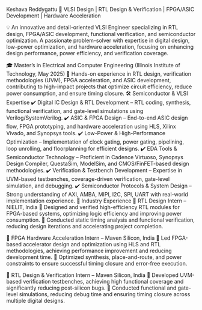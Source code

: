  Keshava Reddygattu
🔹 VLSI Design | RTL Design & Verification | FPGA/ASIC Development | Hardware Acceleration

💡 An innovative and detail-oriented VLSI Engineer specializing in RTL design, FPGA/ASIC development, functional verification, and semiconductor optimization. A passionate problem-solver with expertise in digital design, low-power optimization, and hardware acceleration, focusing on enhancing design performance, power efficiency, and verification coverage.

🎓 Master’s in Electrical and Computer Engineering (Illinois Institute of Technology, May 2025)
🔬 Hands-on experience in RTL design, verification methodologies (UVM), FPGA acceleration, and ASIC development, contributing to high-impact projects that optimize circuit efficiency, reduce power consumption, and ensure timing closure.
🛠️ Semiconductor & VLSI Expertise
✔️ Digital IC Design & RTL Development – RTL coding, synthesis, functional verification, and gate-level simulations using Verilog/SystemVerilog.
✔️ ASIC & FPGA Design – End-to-end ASIC design flow, FPGA prototyping, and hardware acceleration using HLS, Xilinx Vivado, and Synopsys tools.
✔️ Low-Power & High-Performance Optimization – Implementation of clock gating, power gating, pipelining, loop unrolling, and floorplanning for efficient designs.
✔️ EDA Tools & Semiconductor Technology – Proficient in Cadence Virtuoso, Synopsys Design Compiler, QuestaSim, ModelSim, and CMOS/FinFET-based design methodologies.
✔️ Verification & Testbench Development – Expertise in UVM-based testbenches, coverage-driven verification, gate-level simulation, and debugging.
✔️ Semiconductor Protocols & System Design – Strong understanding of AXI, AMBA, MIPI, I2C, SPI, UART with real-world implementation experience.
💼 Industry Experience
🔹 RTL Design Intern – NIELIT, India
📌 Designed and verified high-efficiency RTL modules for FPGA-based systems, optimizing logic efficiency and improving power consumption.
📌 Conducted static timing analysis and functional verification, reducing design iterations and accelerating project completion.

🔹 FPGA Hardware Acceleration Intern – Maven Silicon, India
📌 Led FPGA-based accelerator design and optimization using HLS and RTL methodologies, achieving performance improvement and reducing development time.
📌 Optimized synthesis, place-and-route, and power constraints to ensure successful timing closure and error-free execution.

🔹 RTL Design & Verification Intern – Maven Silicon, India
📌 Developed UVM-based verification testbenches, achieving high functional coverage and significantly reducing post-silicon bugs.
📌 Conducted functional and gate-level simulations, reducing debug time and ensuring timing closure across multiple digital designs.
